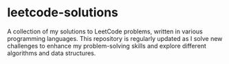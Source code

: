 # leetcode-solutions
A collection of my solutions to LeetCode problems, written in various programming languages. This repository is regularly updated as I solve new challenges to enhance my problem-solving skills and explore different algorithms and data structures.
